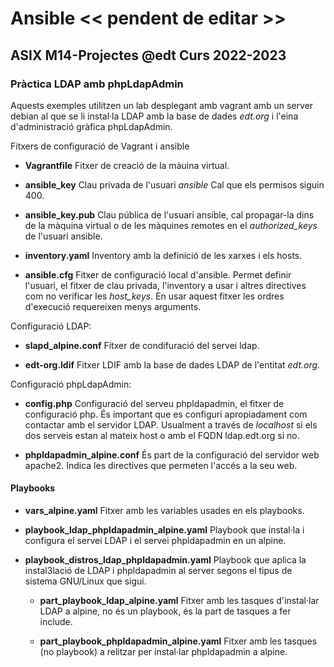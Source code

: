 # Ansible  << pendent de editar >>
## ASIX M14-Projectes @edt Curs 2022-2023


### Pràctica LDAP amb phpLdapAdmin

Aquests exemples utilitzen un lab desplegant amb vagrant amb un server debian al que se li
instal·la LDAP amb la base de dades *edt.org* i l'eina d'administració gràfica phpLdapAdmin.


Fitxers de configuració de Vagrant i ansible

 * **Vagrantfile** Fitxer de creació de la màuina virtual.

 * **ansible_key** Clau privada de l'usuari *ansible* Cal que els permisos siguin 400.

 * **ansible_key.pub** Clau pública de l'usuari ansible, cal propagar-la dins de la màquina
   virtual o de les màquines remotes en el *authorized_keys* de l'usuari ansible.

 * **inventory.yaml** Inventory amb la definició de les xarxes i els hosts.

 * **ansible.cfg** Fitxer de configuració local d'ansible. Permet definir l'usuari, el fitxer
   de clau privada, l'inventory a usar i altres directives com no verificar les *host_keys*. En
   usar aquest fitxer les ordres d'execució requereixen menys arguments.


Configuració LDAP:

 * **slapd_alpine.conf** Fitxer de condifuració del servei ldap.

 * **edt-org.ldif** Fitxer LDIF amb la base de dades LDAP de l'entitat *edt.org*.


Configuració phpLdapAdmin:

 * **config.php** Configuració del serveu phpldapadmin, el fitxer de configuració php.
   És important que es configuri apropiadament com contactar amb el servidor LDAP. 
   Usualment a través de *localhost* si els dos serveis estan al mateix host o amb el
   FQDN ldap.edt.org si no.

 * **phpldapadmin_alpine.conf** És part de la configuració del servidor web apache2. Indica les 
   directives que permeten l'accés a la seu web.


#### Playbooks

 * **vars_alpine.yaml** Fitxer amb les variables usades en els playbooks.

 * **playbook_ldap_phpldapadmin_alpine.yaml** Playbook que instal·la i configura el servei LDAP 
   i el servei phpldapadmin en un alpine.

 * **playbook_distros_ldap_phpldapadmin.yaml** Playbook que aplica la instal3lació de LDAP
   i phpldapadmin al server segons el tipus de sistema GNU/Linux que sigui.

   * **part_playbook_ldap_alpine.yaml** Fitxer amb les tasques d'instal·lar LDAP a alpine,
     no és un playbook, és la part de tasques a fer include.

   * **part_playbook_phpldapadmin_alpine.yaml** Fitxer amb les tasques (no playbook) a relitzar
     per instal·lar phpldapadmin a alpine.


